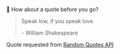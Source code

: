 📣 How about a quote before you go?

> Speak low, if you speak love.
>
> <p>- William Shakespeare</p>

Quote requested from [Random Quotes API](https://github.com/lukePeavey/quotable)
